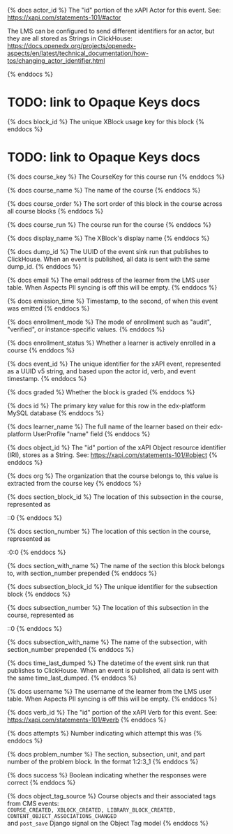 
{% docs actor_id %}
The "id" portion of the xAPI Actor for this event. See: https://xapi.com/statements-101/#actor

The LMS can be configured to send different identifiers for an actor, but they are all stored as Strings in ClickHouse: https://docs.openedx.org/projects/openedx-aspects/en/latest/technical_documentation/how-tos/changing_actor_identifier.html

{% enddocs %}

# TODO: link to Opaque Keys docs
{% docs block_id %}
The unique XBlock usage key for this block
{% enddocs %}

# TODO: link to Opaque Keys docs
{% docs course_key %}
The CourseKey for this course run
{% enddocs %}

{% docs course_name %}
The name of the course
{% enddocs %}

{% docs course_order %}
The sort order of this block in the course across all course blocks
{% enddocs %}

{% docs course_run %}
The course run for the course
{% enddocs %}

{% docs display_name %}
The XBlock's display name
{% enddocs %}

{% docs dump_id %}
The UUID of the event sink run that publishes to ClickHouse. When an event is published, all data is sent with the same dump_id.
{% enddocs %}

{% docs email %}
The email address of the learner from the LMS user table. When Aspects PII syncing is off this will be empty.
{% enddocs %}

{% docs emission_time %}
Timestamp, to the second, of when this event was emitted
{% enddocs %}

{% docs enrollment_mode %}
The mode of enrollment such as "audit", "verified", or instance-specific values.
{% enddocs %}

{% docs enrollment_status %}
Whether a learner is actively enrolled in a course
{% enddocs %}

{% docs event_id %}
The unique identifier for the xAPI event, represented as a UUID v5 string, and based upon the actor id, verb, and event timestamp.
{% enddocs %}

{% docs graded %}
Whether the block is graded
{% enddocs %}

{% docs id %}
The primary key value for this row in the edx-platform MySQL database
{% enddocs %}

{% docs learner_name %}
The full name of the learner based on their edx-platform UserProfile "name" field
{% enddocs %}

{% docs object_id %}
The "id" portion of the xAPI Object resource identifier (IRI), stores as a String. See: https://xapi.com/statements-101/#object
{% enddocs %}

{% docs org %}
The organization that the course belongs to, this value is extracted from the course key
{% enddocs %}

{% docs section_block_id %}
The location of this subsection in the course, represented as <section location>:<subsection location>:0
{% enddocs %}

{% docs section_number %}
The location of this section in the course, represented as <section location>:0:0
{% enddocs %}

{% docs section_with_name %}
The name of the section this block belongs to, with section_number prepended
{% enddocs %}

{% docs subsection_block_id %}
The unique identifier for the subsection block
{% enddocs %}

{% docs subsection_number %}
The location of this subsection in the course, represented as <section location>:<subsection location>:0
{% enddocs %}

{% docs subsection_with_name %}
The name of the subsection, with section_number prepended
{% enddocs %}

{% docs time_last_dumped %}
The datetime of the event sink run that publishes to ClickHouse. When an event is published, all data is sent with the same time_last_dumped.
{% enddocs %}

{% docs username %}
The username of the learner from the LMS user table. When Aspects PII syncing is off this will be empty.
{% enddocs %}

{% docs verb_id %}
The "id" portion of the xAPI Verb for this event. See: https://xapi.com/statements-101/#verb
{% enddocs %}

{% docs attempts %}
Number indicating which attempt this was
{% enddocs %}

{% docs problem_number %}
The section, subsection, unit, and part number of the problem block. In the format 1:2:3_1
{% enddocs %}

{% docs success %}
Boolean indicating whether the responses were correct
{% enddocs %}

{% docs object_tag_source %}
Course objects and their associated tags from CMS events:  
`COURSE_CREATED, XBLOCK_CREATED, LIBRARY_BLOCK_CREATED, CONTENT_OBJECT_ASSOCIATIONS_CHANGED`  
and `post_save` Django signal on the Object Tag model
{% enddocs %}
